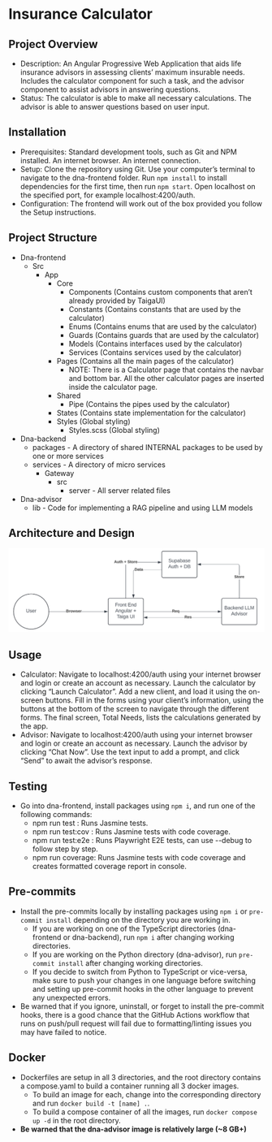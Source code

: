 # Insurance Calculator

## Project Overview
- Description: An Angular Progressive Web Application that aids life insurance advisors in assessing clients’ maximum insurable needs. Includes the calculator component for such a task, and the advisor component to assist advisors in answering questions.
- Status: The calculator is able to make all necessary calculations. The advisor is able to answer questions based on user input.

## Installation
- Prerequisites: Standard development tools, such as Git and NPM installed. An internet browser. An internet connection.
- Setup: Clone the repository using Git. Use your computer’s terminal to navigate to the dna-frontend folder. Run `npm install` to install dependencies for the first time, then run `npm start`. Open localhost on the specified port, for example localhost:4200/auth.
- Configuration: The frontend will work out of the box provided you follow the Setup instructions.

## Project Structure
- Dna-frontend
  - Src
    - App
      - Core
        - Components (Contains custom components that aren’t already provided by TaigaUI)
        - Constants (Contains constants that are used by the calculator)
        - Enums (Contains enums that are used by the calculator)
        - Guards (Contains guards that are used by the calculator)
        - Models (Contains interfaces used by the calculator)
        - Services (Contains services used by the calculator)
      - Pages (Contains all the main pages of the calculator)
        - NOTE: There is a Calculator page that contains the navbar and bottom bar. All the other calculator pages are inserted inside the calculator page.
      - Shared
        - Pipe (Contains the pipes used by the calculator)
      - States (Contains state implementation for the calculator)
      - Styles (Global styling)
        - Styles.scss (Global styling)
- Dna-backend
  - packages - A directory of shared INTERNAL packages to be used by one or more services
  - services - A directory of micro services
    - Gateway
      - src
        - server - All server related files
- Dna-advisor
  - lib - Code for implementing a RAG pipeline and using LLM models

## Architecture and Design
![High Level Architecture Diagram](./high-level-architecture-diagram.png)

## Usage
- Calculator: Navigate to localhost:4200/auth using your internet browser and login or create an account as necessary. Launch the calculator by clicking “Launch Calculator”. Add a new client, and load it using the on-screen buttons. Fill in the forms using your client’s information, using the buttons at the bottom of the screen to navigate through the different forms. The final screen, Total Needs, lists the calculations generated by the app.
- Advisor: Navigate to localhost:4200/auth using your internet browser and login or create an account as necessary. Launch the advisor by clicking “Chat Now”. Use the text input to add a prompt, and click “Send” to await the advisor’s response.

## Testing
- Go into dna-frontend, install packages using `npm i`, and run one of the following commands:
  - npm run test : Runs Jasmine tests.
  - npm run test:cov : Runs Jasmine tests with code coverage.
  - npm run test:e2e : Runs Playwright E2E tests, can use --debug to follow step by step.
  - npm run coverage: Runs Jasmine tests with code coverage and creates formatted coverage report in console.
 
## Pre-commits
- Install the pre-commits locally by installing packages using `npm i` or `pre-commit install` depending on the directory you are working in.
  - If you are working on one of the TypeScript directories (dna-frontend or dna-backend), run `npm i` after changing working directories.
  - If you are working on the Python directory (dna-advisor), run `pre-commit install` after changing working directories.
  - If you decide to switch from Python to TypeScript or vice-versa, make sure to push your changes in one language before switching and setting up pre-commit hooks in the other language to prevent any unexpected errors.
- Be warned that if you ignore, uninstall, or forget to install the pre-commit hooks, there is a good chance that the GitHub Actions workflow that runs on push/pull request will fail due to formatting/linting issues you may have failed to notice.

## Docker
- Dockerfiles are setup in all 3 directories, and the root directory contains a compose.yaml to build a container running all 3 docker images.
  - To build an image for each, change into the corresponding directory and run `docker build -t [name] .`.
  - To build a compose container of all the images, run `docker compose up -d` in the root directory.
- **Be warned that the dna-advisor image is relatively large (~8 GB+)**
